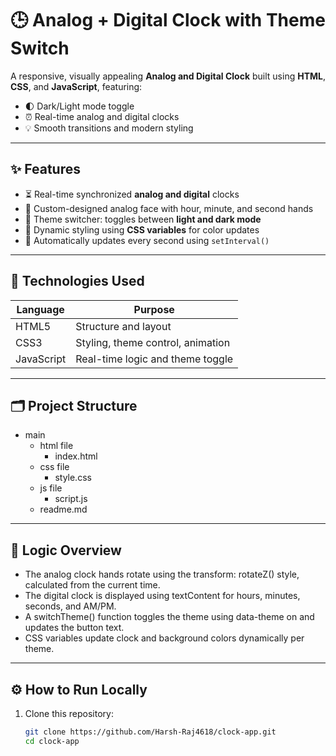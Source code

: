 # 🕒 Analog + Digital Clock with Theme Switch

A responsive, visually appealing **Analog and Digital Clock** built using **HTML**, **CSS**, and **JavaScript**, featuring:

- 🌓 Dark/Light mode toggle
- ⏰ Real-time analog and digital clocks
- 💡 Smooth transitions and modern styling

---

## ✨ Features

- ⏳ Real-time synchronized **analog and digital** clocks
- 💅 Custom-designed analog face with hour, minute, and second hands
- 🌙 Theme switcher: toggles between **light and dark mode**
- 🎯 Dynamic styling using **CSS variables** for color updates
- 🔄 Automatically updates every second using `setInterval()`

---

## 🧱 Technologies Used

| Language    | Purpose                         |
|-------------|----------------------------------|
| HTML5       | Structure and layout             |
| CSS3        | Styling, theme control, animation|
| JavaScript  | Real-time logic and theme toggle|

---

## 🗂 Project Structure
- main
  - html file
    - index.html
  - css file
    - style.css
  - js file
    - script.js
  - readme.md


---


## 🧠 Logic Overview
- The analog clock hands rotate using the transform: rotateZ() style, calculated from the current time.
- The digital clock is displayed using textContent for hours, minutes, seconds, and AM/PM.
- A switchTheme() function toggles the theme using data-theme on <html> and updates the button text.
- CSS variables update clock and background colors dynamically per theme.
  
---

## ⚙️ How to Run Locally

1. Clone this repository:
   ```bash
   git clone https://github.com/Harsh-Raj4618/clock-app.git
   cd clock-app

